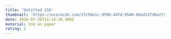```yaml
---
title: 'Untitled 216'
thumbnail: 'https://ucarecdn.com/2fc9de1c-9f06-4d7d-9546-80ad12fd6e27/'
date: 2016-07-26T21:14:36.000Z
material: Ink on paper
rating: 2
---
```

